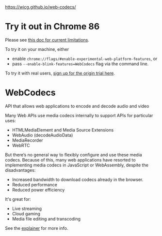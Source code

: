 https://wicg.github.io/web-codecs/

# Try it out in Chrome 86

Please see [this doc for current limitations](https://docs.google.com/document/d/1H1UHn3DIw-LOfBUdNUFR6l2-zSipXuHCVmhrwF3rR6w/edit).

To try it on your machine, either
* enable `chrome://flags/#enable-experimental-web-platform-features`, or 
* pass `--enable-blink-features=WebCodecs` flag via the command line.

To try it with real users, [sign up for the origin trial here](
https://developers.chrome.com/origintrials/#/register_trial/-7811493553674125311).

# WebCodecs

API that allows web applications to encode and decode audio and video

Many Web APIs use media codecs internally to support APIs for particular uses:
- HTMLMediaElement and Media Source Extensions
- WebAudio (decodeAudioData)
- MediaRecorder
- WebRTC

But there’s no general way to flexibly configure and use these media codecs. 
Because of this, many web applications have resorted to implementing 
media codecs in JavaScript or WebAssembly, despite the disadvantages:
- Increased bandwidth to download codecs already in the browser.
- Reduced performance
- Reduced power efficiency 

It's great for:
- Live streaming
- Cloud gaming
- Media file editing and transcoding

See the [explainer](https://github.com/pthatcherg/web-codecs/blob/master/explainer.md) for more info.

